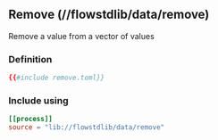 ## Remove (//flowstdlib/data/remove)
Remove a value from a vector of values

### Definition
```toml
{{#include remove.toml}}
```

### Include using
```toml
[[process]]
source = "lib://flowstdlib/data/remove"
```